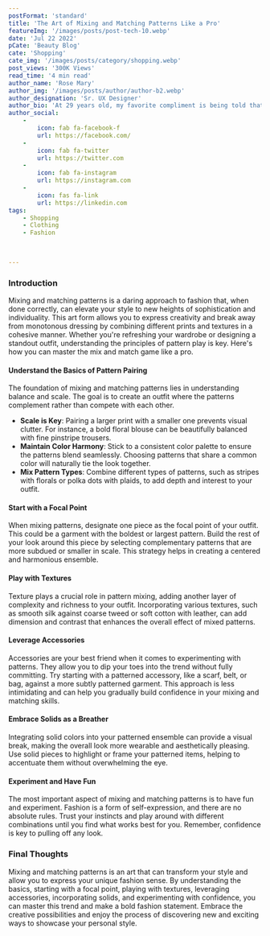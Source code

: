 ```yaml
---
postFormat: 'standard'
title: 'The Art of Mixing and Matching Patterns Like a Pro'
featureImg: '/images/posts/post-tech-10.webp'
date: 'Jul 22 2022'
pCate: 'Beauty Blog'
cate: 'Shopping'
cate_img: '/images/posts/category/shopping.webp'
post_views: '300K Views'
read_time: '4 min read'
author_name: 'Rose Mary'
author_img: '/images/posts/author/author-b2.webp'
author_designation: 'Sr. UX Designer'
author_bio: 'At 29 years old, my favorite compliment is being told that I look like my mom. Seeing myself in her image, like this daughter up top, makes me so proud of how far I’ve come, and so thankful for where I come from.'
author_social:
    -
        icon: fab fa-facebook-f
        url: https://facebook.com/
    -
        icon: fab fa-twitter
        url: https://twitter.com
    -
        icon: fab fa-instagram
        url: https://instagram.com
    - 
        icon: fas fa-link
        url: https://linkedin.com
tags: 
    - Shopping
    - Clothing
    - Fashion
    
    

---
```


### Introduction

Mixing and matching patterns is a daring approach to fashion that, when done correctly, can elevate your style to new heights of sophistication and individuality. This art form allows you to express creativity and break away from monotonous dressing by combining different prints and textures in a cohesive manner. Whether you're refreshing your wardrobe or designing a standout outfit, understanding the principles of pattern play is key. Here's how you can master the mix and match game like a pro.

#### Understand the Basics of Pattern Pairing

The foundation of mixing and matching patterns lies in understanding balance and scale. The goal is to create an outfit where the patterns complement rather than compete with each other.

- **Scale is Key**: Pairing a larger print with a smaller one prevents visual clutter. For instance, a bold floral blouse can be beautifully balanced with fine pinstripe trousers.
- **Maintain Color Harmony**: Stick to a consistent color palette to ensure the patterns blend seamlessly. Choosing patterns that share a common color will naturally tie the look together.
- **Mix Pattern Types**: Combine different types of patterns, such as stripes with florals or polka dots with plaids, to add depth and interest to your outfit.

#### Start with a Focal Point

When mixing patterns, designate one piece as the focal point of your outfit. This could be a garment with the boldest or largest pattern. Build the rest of your look around this piece by selecting complementary patterns that are more subdued or smaller in scale. This strategy helps in creating a centered and harmonious ensemble.

#### Play with Textures

Texture plays a crucial role in pattern mixing, adding another layer of complexity and richness to your outfit. Incorporating various textures, such as smooth silk against coarse tweed or soft cotton with leather, can add dimension and contrast that enhances the overall effect of mixed patterns.

#### Leverage Accessories

Accessories are your best friend when it comes to experimenting with patterns. They allow you to dip your toes into the trend without fully committing. Try starting with a patterned accessory, like a scarf, belt, or bag, against a more subtly patterned garment. This approach is less intimidating and can help you gradually build confidence in your mixing and matching skills.

#### Embrace Solids as a Breather

Integrating solid colors into your patterned ensemble can provide a visual break, making the overall look more wearable and aesthetically pleasing. Use solid pieces to highlight or frame your patterned items, helping to accentuate them without overwhelming the eye.

#### Experiment and Have Fun

The most important aspect of mixing and matching patterns is to have fun and experiment. Fashion is a form of self-expression, and there are no absolute rules. Trust your instincts and play around with different combinations until you find what works best for you. Remember, confidence is key to pulling off any look.

### Final Thoughts

Mixing and matching patterns is an art that can transform your style and allow you to express your unique fashion sense. By understanding the basics, starting with a focal point, playing with textures, leveraging accessories, incorporating solids, and experimenting with confidence, you can master this trend and make a bold fashion statement. Embrace the creative possibilities and enjoy the process of discovering new and exciting ways to showcase your personal style.

